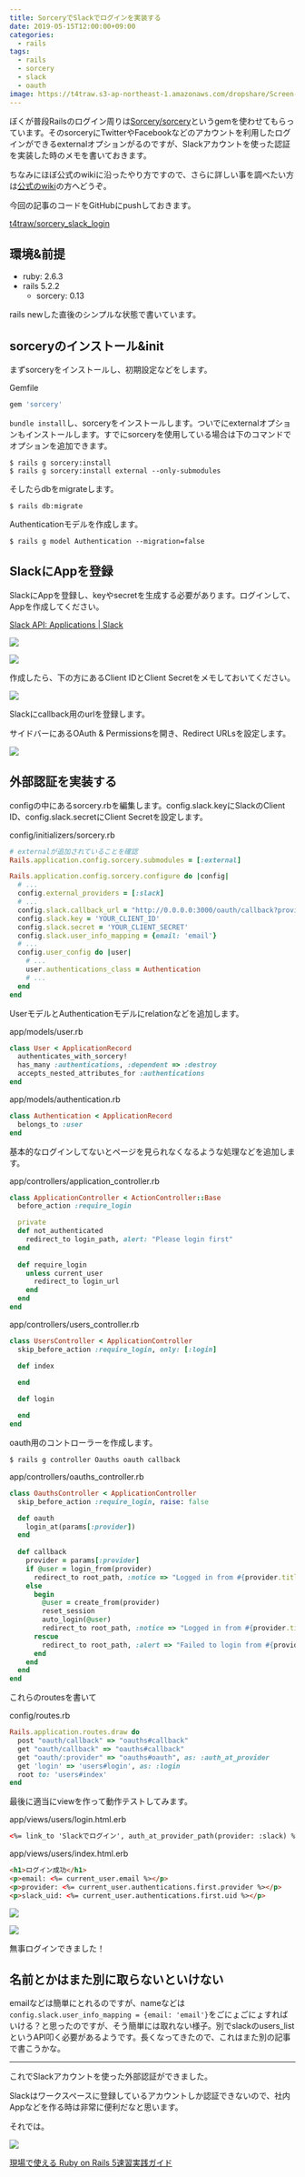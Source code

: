 ```yaml
---
title: SorceryでSlackでログインを実装する
date: 2019-05-15T12:00:00+09:00
categories:
  - rails
tags:
  - rails
  - sorcery
  - slack
  - oauth
image: https://t4traw.s3-ap-northeast-1.amazonaws.com/dropshare/Screen-Shot-2019-05-15-09-36-24.png
---
```

ぼくが普段Railsのログイン周りは[Sorcery/sorcery](https://github.com/Sorcery/sorcery)というgemを使わせてもらっています。そのsorceryにTwitterやFacebookなどのアカウントを利用したログインができるexternalオプションがるのですが、Slackアカウントを使った認証を実装した時のメモを書いておきます。

ちなみにほぼ公式のwikiに沿ったやり方ですので、さらに詳しい事を調べたい方は[公式のwiki](https://github.com/Sorcery/sorcery/wiki/External)の方へどうぞ。

今回の記事のコードをGitHubにpushしておきます。

[t4traw/sorcery_slack_login](https://github.com/t4traw/sorcery_slack_login)

<!--more-->

## 環境&前提

- ruby: 2.6.3
- rails 5.2.2
  - sorcery: 0.13

rails newした直後のシンプルな状態で書いています。

## sorceryのインストール&init

まずsorceryをインストールし、初期設定などをします。

<div class="filename">Gemfile</div>

```ruby
gem 'sorcery'
```

`bundle install`し、sorceryをインストールします。ついでにexternalオプションもインストールします。すでにsorceryを使用している場合は下のコマンドでオプションを追加できます。

```
$ rails g sorcery:install
$ rails g sorcery:install external --only-submodules
```

そしたらdbをmigrateします。

```
$ rails db:migrate
```

Authenticationモデルを作成します。

```
$ rails g model Authentication --migration=false
```

## SlackにAppを登録

SlackにAppを登録し、keyやsecretを生成する必要があります。ログインして、Appを作成してください。

[Slack API: Applications | Slack](https://api.slack.com/apps)

![](https://t4traw.s3-ap-northeast-1.amazonaws.com/dropshare/L8TT9BFsHgIsmrdFBnhgLtbEHCDvhQXm.png)

![](https://t4traw.s3-ap-northeast-1.amazonaws.com/dropshare/bRDamTgbTAFUqEpbReSK1MKRRmuTH0P7.png)

作成したら、下の方にあるClient IDとClient Secretをメモしておいてください。

![](https://t4traw.s3-ap-northeast-1.amazonaws.com/dropshare/zEgpiDDx3u3msM5X46K2H6yKfuG7ctYA.png)

Slackにcallback用のurlを登録します。

サイドバーにあるOAuth & Permissionsを開き、Redirect URLsを設定します。

![](https://t4traw.s3-ap-northeast-1.amazonaws.com/dropshare/V3feKZtD27zhq2g5IKBG5j0GjqtNEzX4.png)

## 外部認証を実装する

configの中にあるsorcery.rbを編集します。config.slack.keyにSlackのClient ID、config.slack.secretにClient Secretを設定します。

<div class="filename">config/initializers/sorcery.rb</div>

```ruby
# externalが追加されていることを確認
Rails.application.config.sorcery.submodules = [:external]

Rails.application.config.sorcery.configure do |config|
  # ...
  config.external_providers = [:slack]
  # ...
  config.slack.callback_url = "http://0.0.0.0:3000/oauth/callback?provider=slack"
  config.slack.key = 'YOUR_CLIENT_ID'
  config.slack.secret = 'YOUR_CLIENT_SECRET'
  config.slack.user_info_mapping = {email: 'email'}
  # ...
  config.user_config do |user|
    # ...
    user.authentications_class = Authentication
    # ...
  end
end
```

UserモデルとAuthenticationモデルにrelationなどを追加します。

<div class="filename">app/models/user.rb</div>

```ruby
class User < ApplicationRecord
  authenticates_with_sorcery!
  has_many :authentications, :dependent => :destroy
  accepts_nested_attributes_for :authentications
end
```

<div class="filename">app/models/authentication.rb</div>

```ruby
class Authentication < ApplicationRecord
  belongs_to :user
end
```

基本的なログインしてないとページを見られなくなるような処理などを追加します。

<div class="filename">app/controllers/application_controller.rb</div>

```ruby
class ApplicationController < ActionController::Base
  before_action :require_login

  private
  def not_authenticated
    redirect_to login_path, alert: "Please login first"
  end
  
  def require_login
    unless current_user
      redirect_to login_url
    end
  end
end
```

<div class="filename">app/controllers/users_controller.rb</div>

```ruby
class UsersController < ApplicationController
  skip_before_action :require_login, only: [:login]

  def index
    
  end

  def login

  end
end
```

oauth用のコントローラーを作成します。

```
$ rails g controller Oauths oauth callback
```

<div class="filename">app/controllers/oauths_controller.rb</div>

```ruby
class OauthsController < ApplicationController
  skip_before_action :require_login, raise: false

  def oauth
    login_at(params[:provider])
  end
      
  def callback
    provider = params[:provider]
    if @user = login_from(provider)
      redirect_to root_path, :notice => "Logged in from #{provider.titleize}!"
    else
      begin
        @user = create_from(provider)
        reset_session
        auto_login(@user)
        redirect_to root_path, :notice => "Logged in from #{provider.titleize}!"
      rescue
        redirect_to root_path, :alert => "Failed to login from #{provider.titleize}!"
      end
    end
  end
end
```

これらのroutesを書いて

<div class="filename">config/routes.rb</div>

```ruby
Rails.application.routes.draw do
  post "oauth/callback" => "oauths#callback"
  get "oauth/callback" => "oauths#callback"
  get "oauth/:provider" => "oauths#oauth", as: :auth_at_provider
  get 'login' => 'users#login', as: :login
  root to: 'users#index'
end
```

最後に適当にviewを作って動作テストしてみます。

<div class="filename">app/views/users/login.html.erb</div>

```html
<%= link_to 'Slackでログイン', auth_at_provider_path(provider: :slack) %>
```

<div class="filename">app/views/users/index.html.erb</div>

```html
<h1>ログイン成功</h1>
<p>email: <%= current_user.email %></p>
<p>provider: <%= current_user.authentications.first.provider %></p>
<p>slack_uid: <%= current_user.authentications.first.uid %></p>
```

![](https://t4traw.s3-ap-northeast-1.amazonaws.com/dropshare/juOhjipYTWoqANLMquNblkFSKnKw0Wr5.png)

![](https://t4traw.s3-ap-northeast-1.amazonaws.com/dropshare/zZPJV2V2WyLb264V94aIvFraIT3P9IAx.png)

無事ログインできました！

## 名前とかはまた別に取らないといけない

emailなどは簡単にとれるのですが、nameなどは`config.slack.user_info_mapping = {email: 'email'}`をごにょごにょすればいける？と思ったのですが、そう簡単には取れない様子。別でslackのusers_listというAPI叩く必要があるようです。長くなってきたので、これはまた別の記事で書こうかな。

---

これでSlackアカウントを使った外部認証ができました。

Slackはワークスペースに登録しているアカウントしか認証できないので、社内Appなどを作る時は非常に便利だなと思います。

それでは。

<div class="amazfy">
<a href="https://www.amazon.co.jp/dp/4839962227?tag=t4traw-22">
<img src="https://ws-fe.amazon-adsystem.com/widgets/q?_encoding=UTF8&ASIN=4839962227&Format=_SL250_&ID=AsinImage&MarketPlace=JP&ServiceVersion=20070822&WS=1&tag=t4traw-22&language=ja_JP">
<p>現場で使える Ruby on Rails 5速習実践ガイド</p>
</a>
</div>